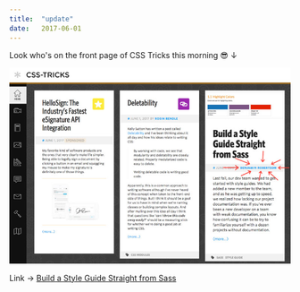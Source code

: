 ```yaml
---
title:  "update"
date:   2017-06-01
---
```

Look who's on the front page of CSS Tricks this morning 😎 ↓

![Screenshot of the homepage of CSS Tricks on June 1, 2017](/assets/img/css-tricks.jpg)

Link → [Build a Style Guide Straight from Sass](https://css-tricks.com/build-style-guide-straight-sass/)
